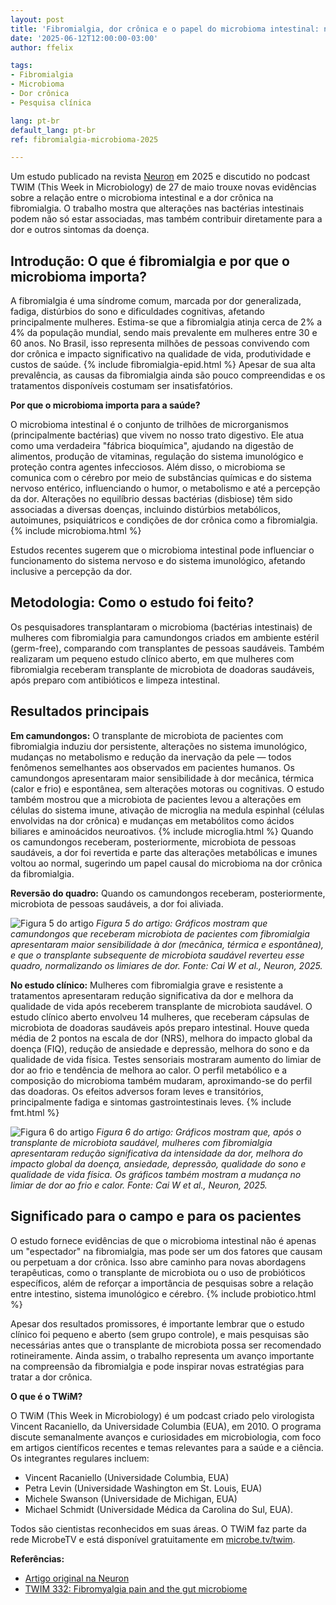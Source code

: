 ```yaml
---
layout: post
title: 'Fibromialgia, dor crônica e o papel do microbioma intestinal: novos achados de 2025'
date: '2025-06-12T12:00:00-03:00'
author: ffelix

tags:
- Fibromialgia
- Microbioma
- Dor crônica
- Pesquisa clínica

lang: pt-br
default_lang: pt-br
ref: fibromialgia-microbioma-2025

---
```


Um estudo publicado na revista [Neuron](https://doi.org/10.1016/j.neuron.2025.03.032) em 2025 e discutido no podcast TWIM (This Week in Microbiology) de 27 de maio trouxe novas evidências sobre a relação entre o microbioma intestinal e a dor crônica na fibromialgia. O trabalho mostra que alterações nas bactérias intestinais podem não só estar associadas, mas também contribuir diretamente para a dor e outros sintomas da doença.
<!--more-->

## Introdução: O que é fibromialgia e por que o microbioma importa?

A fibromialgia é uma síndrome comum, marcada por dor generalizada, fadiga, distúrbios do sono e dificuldades cognitivas, afetando principalmente mulheres. Estima-se que a fibromialgia atinja cerca de 2% a 4% da população mundial, sendo mais prevalente em mulheres entre 30 e 60 anos. No Brasil, isso representa milhões de pessoas convivendo com dor crônica e impacto significativo na qualidade de vida, produtividade e custos de saúde. {% include fibromialgia-epid.html %} Apesar de sua alta prevalência, as causas da fibromialgia ainda são pouco compreendidas e os tratamentos disponíveis costumam ser insatisfatórios.

**Por que o microbioma importa para a saúde?**

O microbioma intestinal é o conjunto de trilhões de microrganismos (principalmente bactérias) que vivem no nosso trato digestivo. Ele atua como uma verdadeira "fábrica bioquímica", ajudando na digestão de alimentos, produção de vitaminas, regulação do sistema imunológico e proteção contra agentes infecciosos. Além disso, o microbioma se comunica com o cérebro por meio de substâncias químicas e do sistema nervoso entérico, influenciando o humor, o metabolismo e até a percepção da dor. Alterações no equilíbrio dessas bactérias (disbiose) têm sido associadas a diversas doenças, incluindo distúrbios metabólicos, autoimunes, psiquiátricos e condições de dor crônica como a fibromialgia. {% include microbioma.html %}

Estudos recentes sugerem que o microbioma intestinal pode influenciar o funcionamento do sistema nervoso e do sistema imunológico, afetando inclusive a percepção da dor.

## Metodologia: Como o estudo foi feito?

Os pesquisadores transplantaram o microbioma (bactérias intestinais) de mulheres com fibromialgia para camundongos criados em ambiente estéril (germ-free), comparando com transplantes de pessoas saudáveis. Também realizaram um pequeno estudo clínico aberto, em que mulheres com fibromialgia receberam transplante de microbiota de doadoras saudáveis, após preparo com antibióticos e limpeza intestinal.

## Resultados principais

**Em camundongos:** O transplante de microbiota de pacientes com fibromialgia induziu dor persistente, alterações no sistema imunológico, mudanças no metabolismo e redução da inervação da pele — todos fenômenos semelhantes aos observados em pacientes humanos. Os camundongos apresentaram maior sensibilidade à dor mecânica, térmica (calor e frio) e espontânea, sem alterações motoras ou cognitivas. O estudo também mostrou que a microbiota de pacientes levou a alterações em células do sistema imune, ativação de microglia na medula espinhal (células envolvidas na dor crônica) e mudanças em metabólitos como ácidos biliares e aminoácidos neuroativos. {% include microglia.html %} Quando os camundongos receberam, posteriormente, microbiota de pessoas saudáveis, a dor foi revertida e parte das alterações metabólicas e imunes voltou ao normal, sugerindo um papel causal do microbioma na dor crônica da fibromialgia.

**Reversão do quadro:** Quando os camundongos receberam, posteriormente, microbiota de pessoas saudáveis, a dor foi aliviada.

![Figura 5 do artigo](https://www.cell.com/cms/10.1016/j.neuron.2025.03.032/asset/c4101b78-70b3-4e9b-84f1-25c59bce8c12/main.assets/gr5_lrg.jpg)
*Figura 5 do artigo: Gráficos mostram que camundongos que receberam microbiota de pacientes com fibromialgia apresentaram maior sensibilidade à dor (mecânica, térmica e espontânea), e que o transplante subsequente de microbiota saudável reverteu esse quadro, normalizando os limiares de dor. Fonte: Cai W et al., Neuron, 2025.*

**No estudo clínico:** Mulheres com fibromialgia grave e resistente a tratamentos apresentaram redução significativa da dor e melhora da qualidade de vida após receberem transplante de microbiota saudável. O estudo clínico aberto envolveu 14 mulheres, que receberam cápsulas de microbiota de doadoras saudáveis após preparo intestinal. Houve queda média de 2 pontos na escala de dor (NRS), melhora do impacto global da doença (FIQ), redução de ansiedade e depressão, melhora do sono e da qualidade de vida física. Testes sensoriais mostraram aumento do limiar de dor ao frio e tendência de melhora ao calor. O perfil metabólico e a composição do microbioma também mudaram, aproximando-se do perfil das doadoras. Os efeitos adversos foram leves e transitórios, principalmente fadiga e sintomas gastrointestinais leves. {% include fmt.html %}

![Figura 6 do artigo](https://www.cell.com/cms/10.1016/j.neuron.2025.03.032/asset/86701a65-abed-49f6-9c26-9a92e9d705fc/main.assets/gr6_lrg.jpg)
*Figura 6 do artigo: Gráficos mostram que, após o transplante de microbiota saudável, mulheres com fibromialgia apresentaram redução significativa da intensidade da dor, melhora do impacto global da doença, ansiedade, depressão, qualidade do sono e qualidade de vida física. Os gráficos também mostram a mudança no limiar de dor ao frio e calor. Fonte: Cai W et al., Neuron, 2025.*

## Significado para o campo e para os pacientes

O estudo fornece evidências de que o microbioma intestinal não é apenas um "espectador" na fibromialgia, mas pode ser um dos fatores que causam ou perpetuam a dor crônica. Isso abre caminho para novas abordagens terapêuticas, como o transplante de microbiota ou o uso de probióticos específicos, além de reforçar a importância de pesquisas sobre a relação entre intestino, sistema imunológico e cérebro. {% include probiotico.html %}

Apesar dos resultados promissores, é importante lembrar que o estudo clínico foi pequeno e aberto (sem grupo controle), e mais pesquisas são necessárias antes que o transplante de microbiota possa ser recomendado rotineiramente. Ainda assim, o trabalho representa um avanço importante na compreensão da fibromialgia e pode inspirar novas estratégias para tratar a dor crônica.

**O que é o TWiM?**

O TWiM (This Week in Microbiology) é um podcast criado pelo virologista Vincent Racaniello, da Universidade Columbia (EUA), em 2010. O programa discute semanalmente avanços e curiosidades em microbiologia, com foco em artigos científicos recentes e temas relevantes para a saúde e a ciência. Os integrantes regulares incluem:

- Vincent Racaniello (Universidade Columbia, EUA)
- Petra Levin (Universidade Washington em St. Louis, EUA)
- Michele Swanson (Universidade de Michigan, EUA)
- Michael Schmidt (Universidade Médica da Carolina do Sul, EUA).

Todos são cientistas reconhecidos em suas áreas. O TWiM faz parte da rede MicrobeTV e está disponível gratuitamente em [microbe.tv/twim](https://www.microbe.tv/twim/).

**Referências:**

- [Artigo original na Neuron](https://doi.org/10.1016/j.neuron.2025.03.032)
- [TWIM 332: Fibromyalgia pain and the gut microbiome](https://www.microbe.tv/twim/twim-332/)
